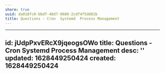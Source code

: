 ```yaml
---
share: true
uuid: da018fc0-bbdf-48d7-9680-2cdf4f5dd81b
title: Questions - Cron  Systemd  Process Management
---
```

---
id: jUdpPxvERcX9jqeogsOWo
title: Questions - Cron  Systemd  Process Management
desc: ''
updated: 1628449250424
created: 1628449250424
---

